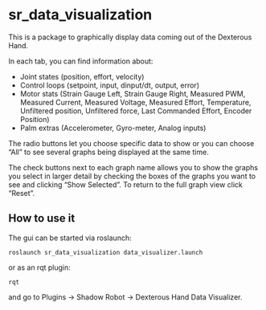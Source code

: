 # sr_data_visualization

This is a package to graphically display data coming out of the Dexterous Hand. 

In each tab, you can find information about:

- Joint states (position, effort, velocity)
- Control loops (setpoint, input, dinput/dt, output, error)
- Motor stats (Strain Gauge Left, Strain Gauge Right, Measured PWM, Measured Current, Measured Voltage, Measured Effort, Temperature, Unfiltered position, Unfiltered force, Last Commanded Effort, Encoder Position)
- Palm extras (Accelerometer, Gyro-meter, Analog inputs)

The radio buttons let you choose specific data to show or you can choose “All” to see several graphs being displayed at the same time.

The check buttons next to each graph name allows you to show the graphs you select in larger detail by checking the boxes of the graphs you want to see and clicking “Show Selected”. To return to the full graph view click “Reset”.

## How to use it


The gui can be started via roslaunch:

```
roslaunch sr_data_visualization data_visualizer.launch 
```
or as an rqt plugin:

```
rqt
```

and go to Plugins -> Shadow Robot -> Dexterous Hand Data Visualizer.

